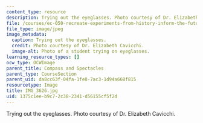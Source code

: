 ```yaml
---
content_type: resource
description: Trying out the eyeglasses. Photo courtesy of Dr. Elizabeth Cavicchi.
file: /courses/ec-050-recreate-experiments-from-history-inform-the-future-from-the-past-galileo-january-iap-2010/1375c1eeb9c72c382341d56155cf5f2d_IMG_3626.jpg
file_type: image/jpeg
image_metadata:
  caption: Trying out the eyeglasses.
  credit: Photo courtesy of Dr. Elizabeth Cavicchi.
  image-alt: Photo of a student trying on eyeglasses.
learning_resource_types: []
ocw_type: OCWImage
parent_title: Compass and Spectacles
parent_type: CourseSection
parent_uid: da8cc63f-04fa-1fe8-7ac3-1d94a668f815
resourcetype: Image
title: IMG_3626.jpg
uid: 1375c1ee-b9c7-2c38-2341-d56155cf5f2d
---
```

Trying out the eyeglasses. Photo courtesy of Dr. Elizabeth Cavicchi.